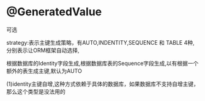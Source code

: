 # @GeneratedValue

可选

strategy:表示主键生成策略，有AUTO,INDENTITY,SEQUENCE 和 TABLE 4种,分别表示让ORM框架自动选择,

根据数据库的Identity字段生成,根据数据库表的Sequence字段生成,以有根据一个额外的表生成主键,默认为AUTO

  


\(1\)identity主键自增,这种方式依赖于具体的数据库，如果数据库不支持自增主键，那么这个类型是没法用的

